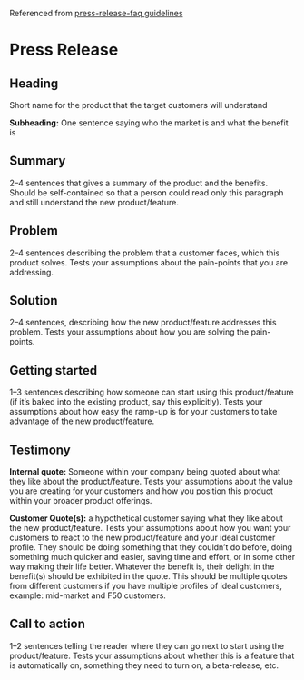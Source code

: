 Referenced from [press-release-faq guidelines](https://medium.com/agileinsider/press-releases-for-product-managers-everything-you-need-to-know-942485961e31)

# Press Release
## Heading

Short name for the product that the target customers will understand

**Subheading:** One sentence saying who the market is and what the benefit is


## Summary

2–4 sentences that gives a summary of the product and the benefits. Should be self-contained so that a person could read only this paragraph and still understand the new product/feature.

## Problem

2–4 sentences describing the problem that a customer faces, which this product solves. Tests your assumptions about the pain-points that you are addressing.

## Solution

2–4 sentences, describing how the new product/feature addresses this problem. Tests your assumptions about how you are solving the pain-points.

## Getting started

1–3 sentences describing how someone can start using this product/feature (if it’s baked into the existing product, say this explicitly). Tests your assumptions about how easy the ramp-up is for your customers to take advantage of the new product/feature.


## Testimony

**Internal quote:** Someone within your company being quoted about what they like about the product/feature. Tests your assumptions about the value you are creating for your customers and how you position this product within your broader product offerings.

**Customer Quote(s):** a hypothetical customer saying what they like about the new product/feature. Tests your assumptions about how you want your customers to react to the new product/feature and your ideal customer profile. They should be doing something that they couldn’t do before, doing something much quicker and easier, saving time and effort, or in some other way making their life better. Whatever the benefit is, their delight in the benefit(s) should be exhibited in the quote. This should be multiple quotes from different customers if you have multiple profiles of ideal customers, example: mid-market and F50 customers.


## Call to action

1–2 sentences telling the reader where they can go next to start using the product/feature. Tests your assumptions about whether this is a feature that is automatically on, something they need to turn on, a beta-release, etc.
